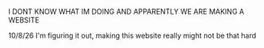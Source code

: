 I DONT KNOW WHAT IM DOING AND APPARENTLY WE ARE MAKING A WEBSITE

10/8/26
I'm figuring it out, making this website really might not be that hard